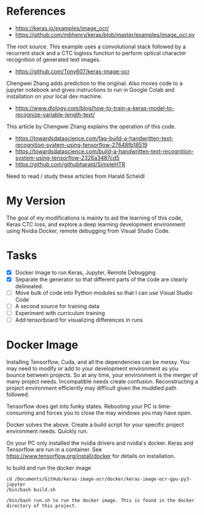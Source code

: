 # References

- https://keras.io/examples/image_ocr/   
- https://github.com/mbhenry/keras/blob/master/examples/image_ocr.py

The root source. This example uses a convolutional stack followed by a recurrent stack and a CTC logloss function to perform optical character recognition of generated text images.

- https://github.com/Tony607/keras-image-ocr

Chengwei Zhang adds prediction to the original.  Also moves code to a jupyter notebook and gives instructions to run in Google Colab and installation on your local dev machine.

- https://www.dlology.com/blog/how-to-train-a-keras-model-to-recognize-variable-length-text/

This article by Chengwei Zhang explains the operation of this code.

- https://towardsdatascience.com/faq-build-a-handwritten-text-recognition-system-using-tensorflow-27648fb18519
- https://towardsdatascience.com/build-a-handwritten-text-recognition-system-using-tensorflow-2326a3487cd5
- https://github.com/githubharald/SimpleHTR

Need to read / study these articles from Harald Scheidl 

# My Version

The goal of my modifications is mainly to aid the learning of this code, Keras CTC loss, and explore a deep learning development environment using Nvidia Docker, remote debugging from Visual Studio Code.

# Tasks
- [x] Docker Image to run Keras, Jupyter, Remote Debugging
- [x] Separate the generator so that different parts of the code are clearly delineated.
- [ ] Move bulk of code into Python modules so that I can use Visual Studio Code
- [ ] A second source for training data
- [ ] Experiment with curriculum training
- [ ] Add tensorboard for visualizing differences in runs

# Docker Image

Installing Tensorflow, Cuda, and all the dependencies can be messy.  You may need to modify or add to your development environment as you bounce between projects.  So at any time, your environment is the merger of many project needs.  Incompatible needs create confusion.  Reconstructing a project environment efficiently may difficult given the muddled path followed.   

Tensorflow does get into funky states.  Rebooting your PC is time-consuming and forces you to close the may windows you may have open.

Docker solves the above.  Create a  build script for your specific project environment needs. Quickly run.

 On your PC only installed the nvidia drivers and nvidia's docker. Keras and Tensorflow are run in a container. See https://www.tensorflow.org/install/docker for details on installation.

to build and run the docker image

```
cd /Documents/GitHub/keras-image-ocr/docker/keras-image-ocr-gpu-py3-jupyter
/bin/bash build.sh 

/bin/bash run.sh to run the docker image. This is found in the docker directory of this project.
```
